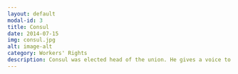 ```yaml
---
layout: default
modal-id: 3
title: Consul
date: 2014-07-15
img: consul.jpg
alt: image-alt
category: Workers' Rights
description: Consul was elected head of the union. He gives a voice to the voiceless.
---
```

